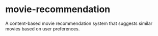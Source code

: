 # movie-recommendation
A content-based movie recommendation system that suggests similar movies based on user preferences.
